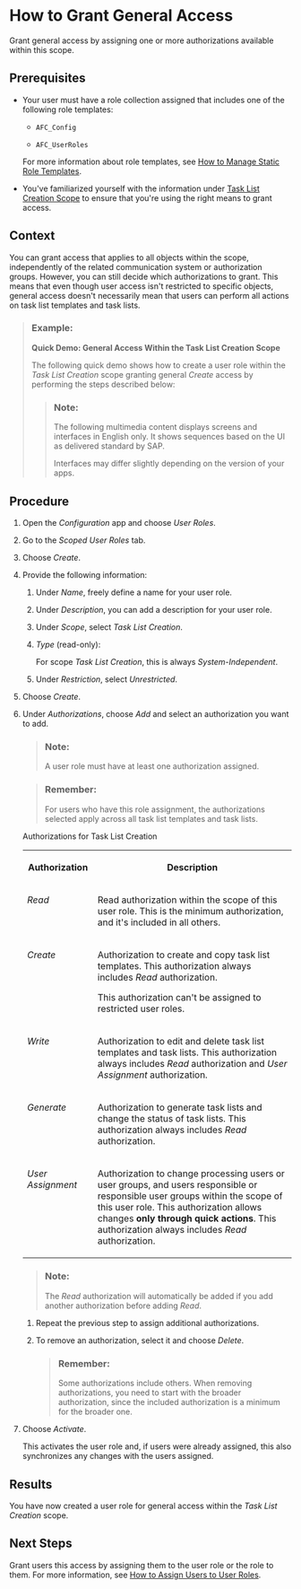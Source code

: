 <!-- loiodc228efd150d4e30b5891f9a65db318f -->

# How to Grant General Access

Grant general access by assigning one or more authorizations available within this scope.



<a name="loiodc228efd150d4e30b5891f9a65db318f__prereq_drt_ws3_qrb"/>

## Prerequisites

-   Your user must have a role collection assigned that includes one of the following role templates:

    -   `AFC_Config`

    -   `AFC_UserRoles`


    For more information about role templates, see [How to Manage Static Role Templates](how-to-manage-static-role-templates-0cca34d.md).

-   You've familiarized yourself with the information under [Task List Creation Scope](task-list-creation-scope-ba4100e.md) to ensure that you're using the right means to grant access.




## Context

You can grant access that applies to all objects within the scope, independently of the related communication system or authorization groups. However, you can still decide which authorizations to grant. This means that even though user access isn't restricted to specific objects, general access doesn't necessarily mean that users can perform all actions on task list templates and task lists.

> ### Example:  
>  **Quick Demo: General Access Within the Task List Creation Scope**
> 
> The following quick demo shows how to create a user role within the *Task List Creation* scope granting general *Create* access by performing the steps described below:
> 
> > ### Note:  
> > The following multimedia content displays screens and interfaces in English only. It shows sequences based on the UI as delivered standard by SAP.
> > 
> > Interfaces may differ slightly depending on the version of your apps.



## Procedure

1.  Open the *Configuration* app and choose *User Roles*.

2.  Go to the *Scoped User Roles* tab.

3.  Choose *Create*.

4.  Provide the following information:

    1.  Under *Name*, freely define a name for your user role.

    2.  Under *Description*, you can add a description for your user role.

    3.  Under *Scope*, select *Task List Creation*.

    4.  *Type* \(read-only\):

        For scope *Task List Creation*, this is always *System-Independent*.

    5.  Under *Restriction*, select *Unrestricted*.


5.  Choose *Create*.

6.  Under *Authorizations*, choose *Add* and select an authorization you want to add.

    > ### Note:  
    > A user role must have at least one authorization assigned.

    > ### Remember:  
    > For users who have this role assignment, the authorizations selected apply across all task list templates and task lists.

    <a name="loiodc228efd150d4e30b5891f9a65db318f__d17e3650"/>Authorizations for Task List Creation


    <table>
    <tr>
    <th valign="top">

    Authorization


    
    </th>
    <th valign="top">

    Description


    
    </th>
    </tr>
    <tr>
    <td valign="top">

    *Read*


    
    </td>
    <td valign="top">

    Read authorization within the scope of this user role. This is the minimum authorization, and it's included in all others.


    
    </td>
    </tr>
    <tr>
    <td valign="top">

    *Create*


    
    </td>
    <td valign="top">

    Authorization to create and copy task list templates. This authorization always includes *Read* authorization.

    This authorization can't be assigned to restricted user roles.


    
    </td>
    </tr>
    <tr>
    <td valign="top">

    *Write*


    
    </td>
    <td valign="top">

    Authorization to edit and delete task list templates and task lists. This authorization always includes *Read* authorization and *User Assignment* authorization.


    
    </td>
    </tr>
    <tr>
    <td valign="top">

    *Generate*


    
    </td>
    <td valign="top">

    Authorization to generate task lists and change the status of task lists. This authorization always includes *Read* authorization.


    
    </td>
    </tr>
    <tr>
    <td valign="top">

    *User Assignment*


    
    </td>
    <td valign="top">

    Authorization to change processing users or user groups, and users responsible or responsible user groups within the scope of this user role. This authorization allows changes **only through quick actions**. This authorization always includes *Read* authorization.


    
    </td>
    </tr>
    </table>
    
    > ### Note:  
    > The *Read* authorization will automatically be added if you add another authorization before adding *Read*.

    1.  Repeat the previous step to assign additional authorizations.

    2.  To remove an authorization, select it and choose *Delete*.

        > ### Remember:  
        > Some authorizations include others. When removing authorizations, you need to start with the broader authorization, since the included authorization is a minimum for the broader one.


7.  Choose *Activate*.

    This activates the user role and, if users were already assigned, this also synchronizes any changes with the users assigned.




<a name="loiodc228efd150d4e30b5891f9a65db318f__result_frf_sz3_qrb"/>

## Results

You have now created a user role for general access within the *Task List Creation* scope.



<a name="loiodc228efd150d4e30b5891f9a65db318f__postreq_k4s_q1j_qrb"/>

## Next Steps

Grant users this access by assigning them to the user role or the role to them. For more information, see [How to Assign Users to User Roles](how-to-assign-users-to-user-roles-f703a5c.md).


